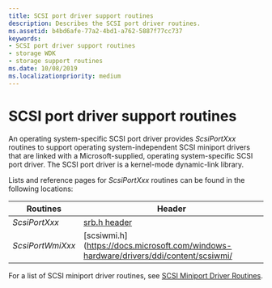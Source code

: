 ```yaml
---
title: SCSI port driver support routines
description: Describes the SCSI port driver routines.
ms.assetid: b4bd6afe-77a2-4bd1-a762-5887f77cc737
keywords:
- SCSI port driver support routines
- storage WDK
- storage support routines
ms.date: 10/08/2019
ms.localizationpriority: medium
---
```


# SCSI port driver support routines

An operating system-specific SCSI port driver provides *ScsiPortXxx* routines to support operating system-independent SCSI miniport drivers that are linked with a Microsoft-supplied, operating system-specific SCSI port driver. The SCSI port driver is a kernel-mode dynamic-link library.

Lists and reference pages for *ScsiPortXxx* routines can be found in the following locations:

| Routines | Header |
| ------- | ------- |
| *ScsiPortXxx* | [srb.h header](https://docs.microsoft.com/windows-hardware/drivers/ddi/content/srb/) |
| *ScsiPortWmiXxx* | [scsiwmi.h](https://docs.microsoft.com/windows-hardware/drivers/ddi/content/scsiwmi/ |

For a list of SCSI miniport driver routines, see [SCSI Miniport Driver Routines](scsi-miniport-driver-routines.md).
